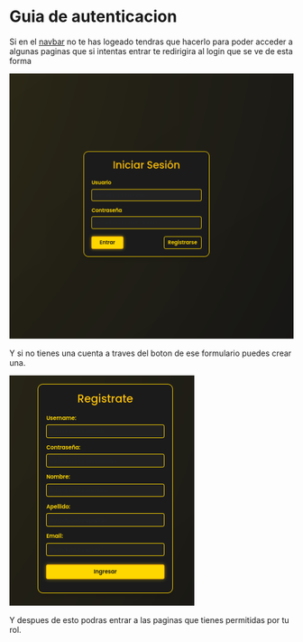 # Guia de autenticacion

Si en el [navbar](navbar.md) no te has logeado tendras que hacerlo para poder acceder a algunas paginas que si intentas entrar te redirigira al login que se ve de esta forma

![Login](../../imgs/login.png)

Y si no tienes una cuenta a traves del boton de ese formulario puedes crear una.

![SignUp](../../imgs/signup.png)

Y despues de esto podras entrar a las paginas que tienes permitidas por tu rol.
